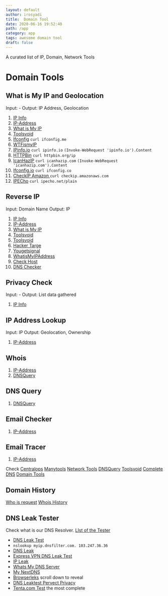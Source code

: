 ```yaml
---
layout: default
author: irosyadi
title:  Domain Tool
date: 2020-06-16 19:52:40
path: /app
category: app
tags: awesome domain tool
draft: false
---
```


A curated list of IP, Domain, Network Tools

# Domain Tools

## What is My IP and Geolocation
Input: -
Output: IP Address, Geolocation
1. [IP Info](https://ipinfo.info/)
2. [IP-Address](https://www.ip-address.org/)
3. [What is My IP](https://www.whatismyip.com/)
4. [Toolsvoid](https://www.toolsvoid.com/what-is-my-ip-address/)
5. [Ifconfig](https://ifconfig.me/) `curl ifconfig.me`
6. [WTFismyIP](https://wtfismyip.com/)
7. [IPinfo.io](https://ipinfo.io/) `curl ipinfo.io` `(Invoke-WebRequest 'ipinfo.io').Content`
8. [HTTPBin](https://httpbin.org/ip) `curl httpbin.org/ip`
9. [IcanHazIP](http://icanhazip.com/) `curl icanhazip.com` `(Invoke-WebRequest 'icanhazip.com').Content`
10. [Ifconfig.io](http://ifconfig.co/) `curl ifconfig.co`
11. [CheckIP Amazon ](http://checkip.amazonaws.com/) `curl checkip.amazonaws.com`
12. [IPECho](https://ipecho.net/plain) `curl ipecho.net/plain`

## Reverse IP
Input: Domain Name
Output: IP

1. [IP Info](https://ipinfo.info/html/ip_checker.php)
2. [IP-Address](https://www.ip-address.org/reverse-lookup/reverse-ip.php)
3. [What is My IP](https://www.whatismyip.com/)
4. [Toolsvoid](https://www.toolsvoid.com/ip-address-lookup/)
5. [Toolsvoid](https://www.toolsvoid.com/domain-to-ip/)
6. [Hacker Targe](https://hackertarget.com/reverse-ip-lookup/)
7. [Yougetsignal](https://www.yougetsignal.com/tools/web-sites-on-web-server/)
8. [WhatisMyIPAddress](https://whatismyipaddress.com/hostname-ip)
9. [Check Host](https://check-host.net/ip-info?)
10. [DNS Checker](https://dnschecker.org/#A/)

## Privacy Check
Input: -
Output: List data gathered

1. [IP Info](https://ipinfo.info/html/privacy-check.php)

## IP Address Lookup
Input: IP
Output: Geolocation, Ownership

1. [IP-Address](https://www.ip-address.org/lookup/ip-locator.php)

## Whois
1. [IP-Address](https://www.ip-address.org/tracer/ip-whois.php)
2. [DNSQuery](https://dnsquery.org/whois/)

## DNS Query
1. [DNSQuery](https://dnsquery.org/dnsquery/)

## Email Checker
1. [IP-Address](https://www.ip-address.org/verify/email-checker.php)

## Email Tracer
1. [IP-Address](https://www.ip-address.org/tracker/trace-email.php)


Check
[Centralops](https://centralops.net/co/)
[Manytools](https://manytools.org/network/)
[Network Tools](https://network-tools.com/)
[DNSQuery](https://dnsquery.org/)
[Toolsvoid](https://www.toolsvoid.com)
[Complete DNS](https://completedns.com/)
[Domain Tools](https://whois.domaintools.com/)

## Domain History
[Who is request](https://whoisrequest.com/history/)
[Whois History](https://whois-history.whoisxmlapi.com/api)

## DNS Leak Tester
Check what is our DNS Resolver. [LIst of the Tester](https://routersecurity.org/testdns.php)
- [DNS Leak Test](https://www.dnsleaktest.com)
- `nslookup myip.dnsfilter.com. 103.247.36.36`
- [DNS Leak](https://dnsleak.com)
- [Express VPN DNS Leak Test](https://www.expressvpn.com/dns-leak-test)
- [IP Leak](https://ipleak.net/)
- [Whats My DNS Server](http://www.whatsmydnsserver.com/)
- [My NextDNS](https://my.nextdns.io/)
- [Browserleks](https://browserleaks.com/ip) scroll down to reveal
- [DNS Leaktest Pervect Privacy](https://www.perfect-privacy.com/en/tests/dns-leaktest)
- [Tenta.com Test](https://tenta.com/test/) the most complete